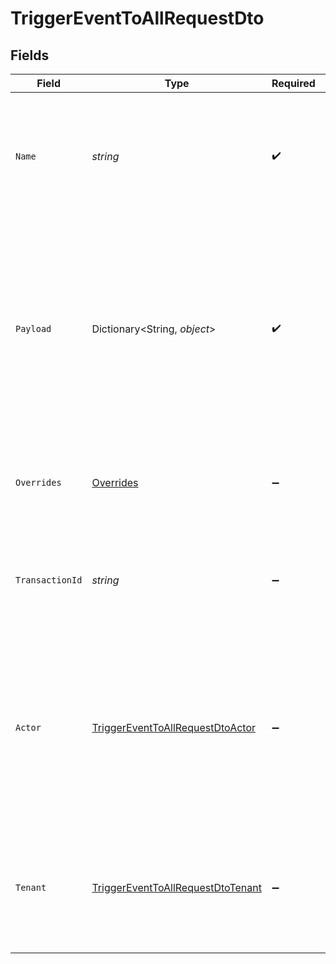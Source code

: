 # TriggerEventToAllRequestDto


## Fields

| Field                                                                                                                                                                                                                   | Type                                                                                                                                                                                                                    | Required                                                                                                                                                                                                                | Description                                                                                                                                                                                                             | Example                                                                                                                                                                                                                 |
| ----------------------------------------------------------------------------------------------------------------------------------------------------------------------------------------------------------------------- | ----------------------------------------------------------------------------------------------------------------------------------------------------------------------------------------------------------------------- | ----------------------------------------------------------------------------------------------------------------------------------------------------------------------------------------------------------------------- | ----------------------------------------------------------------------------------------------------------------------------------------------------------------------------------------------------------------------- | ----------------------------------------------------------------------------------------------------------------------------------------------------------------------------------------------------------------------- |
| `Name`                                                                                                                                                                                                                  | *string*                                                                                                                                                                                                                | :heavy_check_mark:                                                                                                                                                                                                      | The trigger identifier associated for the template you wish to send. This identifier can be found on the template page.                                                                                                 |                                                                                                                                                                                                                         |
| `Payload`                                                                                                                                                                                                               | Dictionary<String, *object*>                                                                                                                                                                                            | :heavy_check_mark:                                                                                                                                                                                                      | The payload object is used to pass additional information that <br/>    could be used to render the template, or perform routing rules based on it. <br/>      For In-App channel, payload data are also available in <Inbox /> | {<br/>"comment_id": "string",<br/>"post": {<br/>"text": "string"<br/>}<br/>}                                                                                                                                            |
| `Overrides`                                                                                                                                                                                                             | [Overrides](../../Models/Components/Overrides.md)                                                                                                                                                                       | :heavy_minus_sign:                                                                                                                                                                                                      | This could be used to override provider specific configurations                                                                                                                                                         | {<br/>"fcm": {<br/>"data": {<br/>"key": "value"<br/>}<br/>}<br/>}                                                                                                                                                       |
| `TransactionId`                                                                                                                                                                                                         | *string*                                                                                                                                                                                                                | :heavy_minus_sign:                                                                                                                                                                                                      | A unique identifier for this transaction, we will generated a UUID if not provided.                                                                                                                                     |                                                                                                                                                                                                                         |
| `Actor`                                                                                                                                                                                                                 | [TriggerEventToAllRequestDtoActor](../../Models/Components/TriggerEventToAllRequestDtoActor.md)                                                                                                                         | :heavy_minus_sign:                                                                                                                                                                                                      | It is used to display the Avatar of the provided actor's subscriber id or actor object.<br/>    If a new actor object is provided, we will create a new subscriber in our system<br/>                                   |                                                                                                                                                                                                                         |
| `Tenant`                                                                                                                                                                                                                | [TriggerEventToAllRequestDtoTenant](../../Models/Components/TriggerEventToAllRequestDtoTenant.md)                                                                                                                       | :heavy_minus_sign:                                                                                                                                                                                                      | It is used to specify a tenant context during trigger event.<br/>    If a new tenant object is provided, we will create a new tenant.<br/>                                                                              |                                                                                                                                                                                                                         |